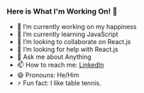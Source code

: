 ### Here is What I'm Working On! 👋

- 🔭 I’m currently working on my happiness
- 🌱 I’m currently learning JavaScript
- 👯 I’m looking to collaborate on React.js
- 🤔 I’m looking for help with React.js
- 💬 Ask me about Anything
- 📫 How to reach me: [LinkedIn](https://www.linkedin.com/in/tonu-sebastian-831a09145/)
- 😄 Pronouns: He/Him
- ⚡ Fun fact: I like table tennis.

